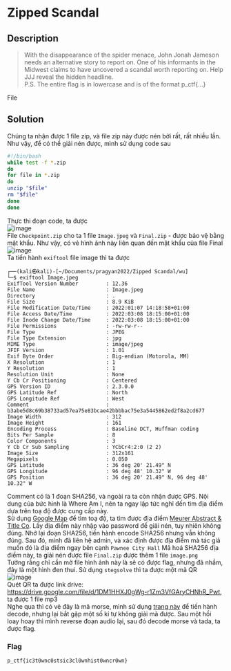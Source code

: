 # Zipped Scandal
## Description
> With the disappearance of the spider menace, John Jonah Jameson needs an alternative story to report on. One of his informants in the Midwest claims to have uncovered a scandal worth reporting on. Help JJJ reveal the hidden headline.               
> P.S. The entire flag is in lowercase and is of the format p_ctf{...}

File
## Solution
Chúng ta nhận được 1 file zip, và file zip này được nén bởi rất, rất nhiều lần. Như vậy, để có thể giải nén được, mình sử dụng code sau
```bash
#!/bin/bash
while test -f *.zip
do
for file in *.zip
do
unzip "$file"
rm "$file"
done
done
```
Thực thi đoạn code, ta được       
![image](https://user-images.githubusercontent.com/62021009/157289979-7f1bc7ea-e8e0-49d2-b878-b920d912a5a4.png)          
File `Checkpoint.zip` cho ta 1 file `Image.jpeg` và `Final.zip` - được bảo vệ bằng mật khẩu. Như vậy, có vẻ hình ảnh này liên quan đến mật khẩu của file Final
![image](https://user-images.githubusercontent.com/62021009/157290505-1234f2e4-ffba-4dd5-92d5-c443119b76d4.png)         
Ta tiến hành `exiftool` file image thì ta được
```
┌──(kali㉿kali)-[~/Documents/pragyan2022/Zipped Scandal/wu]
└─$ exiftool Image.jpeg 
ExifTool Version Number         : 12.36
File Name                       : Image.jpeg
Directory                       : .
File Size                       : 8.9 KiB
File Modification Date/Time     : 2022:01:07 14:18:58+01:00
File Access Date/Time           : 2022:03:08 18:15:00+01:00
File Inode Change Date/Time     : 2022:03:08 18:15:00+01:00
File Permissions                : -rw-rw-r--
File Type                       : JPEG
File Type Extension             : jpg
MIME Type                       : image/jpeg
JFIF Version                    : 1.01
Exif Byte Order                 : Big-endian (Motorola, MM)
X Resolution                    : 1
Y Resolution                    : 1
Resolution Unit                 : None
Y Cb Cr Positioning             : Centered
GPS Version ID                  : 2.3.0.0
GPS Latitude Ref                : North
GPS Longitude Ref               : West
Comment                         : b3abe5d8c69b38733ad57ea75e83bcae42bbbbac75e3a5445862ed2f8a2cd677
Image Width                     : 312
Image Height                    : 161
Encoding Process                : Baseline DCT, Huffman coding
Bits Per Sample                 : 8
Color Components                : 3
Y Cb Cr Sub Sampling            : YCbCr4:2:0 (2 2)
Image Size                      : 312x161
Megapixels                      : 0.050
GPS Latitude                    : 36 deg 20' 21.49" N
GPS Longitude                   : 96 deg 48' 10.32" W
GPS Position                    : 36 deg 20' 21.49" N, 96 deg 48' 10.32" W
```
Comment có là 1 đoạn SHA256, và ngoài ra ta còn nhận được GPS. Nội dung của bức hình là Where Am I, nên ta ngay lập tức nghĩ đến tìm địa điểm dựa trên toạ độ được cung cấp này.    
Sử dụng [Google Map](https://www.google.com/maps/) để tìm toạ độ, ta tìm được địa điểm [Meurer Abstract & Title Co](https://www.google.com/maps/place/Meurer+Abstract+%26+Title+Co/@36.3393073,-96.8029828,20.74z/data=!4m5!3m4!1s0x0:0xc53eb1cf3defc418!8m2!3d36.3392946!4d-96.8029745?hl=en).
Lấy địa điểm này nhập vào password để giải nén, tuy nhiên không đúng. Nhớ lại đoạn SHA256, tiến hành encode SHA256 nhưng vẫn không đúng. Sau đó, mình đã liên hệ admin, và xác định được địa điểm mà tác giả muốn đó là địa điểm ngay bên cạnh `Pawnee City Hall`
Mã hoá SHA256 địa điểm này, ta giải nén được file `Final.zip` được thêm 1 file `image.png`      
Tưởng rằng chỉ cần mở file hình ảnh này là sẽ có được flag, nhưng đã nhầm, đây là một hình đen thui. Sử dụng `stegsolve` thì ta được một mã QR          
![image](https://user-images.githubusercontent.com/62021009/157292295-8ba7d839-2750-4db1-af5b-bf4d5ebf766a.png)            
Quét QR ta được link drive: https://drive.google.com/file/d/1DM1HHXJ0gWg-r1Zm3VfGAryCHNhR_Pwt, ta được 1 file mp3          
Nghe qua thì có vẻ đây là mã morse, mình sử dụng [trang này](https://morsecode.world/international/decoder/audio-decoder-adaptive.html) để tiến hành decode, nhưng lại bắt gặp một số kí tự không giải mã được.
Sau một hồi loay hoay thì mình reverse đoạn audio lại, sau đó decode morse và tada, ta được flag.
### Flag
`p_ctf{ic3t0wnc0stsic3cl0wnhist0wncr0wn}`


